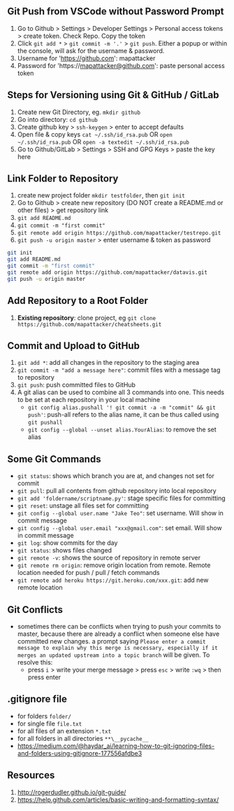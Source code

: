 ## Git Push from VSCode without Password Prompt
1) Go to Github > Settings > Developer Settings > Personal access tokens > create token. Check Repo. Copy the token
2) Click `git add *` > `git commit -m '.'` > `git push`. Either a popup or within the console, will ask for the username & password.
3) Username for 'https://github.com': mapattacker
4) Password for 'https://mapattacker@github.com': paste personal access token

## Steps for Versioning using Git & GitHub / GitLab

1) Create new Git Directory, eg. `mkdir github`
2) Go into directory: `cd github`
3) Create github key > `ssh-keygen` > enter to accept defaults
4) Open file & copy keys `cat ~/.ssh/id_rsa.pub` OR `open ~/.ssh/id_rsa.pub` OR `open -a textedit ~/.ssh/id_rsa.pub`
5) Go to Github/GitLab > Settings > SSH and GPG Keys > paste the key here

## Link Folder to Repository
1) create new project folder `mkdir testfolder`, then `git init`
2) Go to Github > create new repository (DO NOT create a README.md or other files) > get repository link
3) `git add README.md`
4) `git commit -m "first commit"`
5) `git remote add origin https://github.com/mapattacker/testrepo.git`
6) `git push -u origin master` > enter username & token as password

```bash
git init
git add README.md
git commit -m "first commit"
git remote add origin https://github.com/mapattacker/datavis.git
git push -u origin master
```

## Add Repository to a Root Folder
1) __Existing repository__: clone project, eg `git clone https://github.com/mapattacker/cheatsheets.git`

## Commit and Upload to GitHub
1) `git add *`: add all changes in the repository to the staging area
2) `git commit -m "add a message here"`: commit files with a message tag to repository
3) `git push`: push committed files to GitHub
4) A git alias can be used to combine all 3 commands into one. This needs to be set at each repository in your local machine
    * ``git config alias.pushall '! git commit -a -m "commit" && git push'``: push-all refers to the alias name, it can be thus called using ``git pushall``
    * ``git config --global --unset alias.YourAlias``: to remove the set alias

## Some Git Commands
   * `git status`: shows which branch you are at, and changes not set for commit
   * `git pull`: pull all contents from github repository into local repository
   * `git add 'foldername/scriptname.py'`: stage specific files for committing
   * `git reset`: unstage all files set for committing
   * `git config --global user.name "Jake Teo"`: set username. Will show in commit message
   * `git config --global user.email "xxx@gmail.com"`: set email. Will show in commit message
   * `git log`: show commits for the day
   * `git status`: shows files changed
   * `git remote -v`: shows the source of repository in remote server
   * `git remote rm origin`: remove origin location from remote. Remote location needed for push / pull / fetch commands
   * `git remote add heroku https://git.heroku.com/xxx.git`: add new remote location

## Git Conflicts
   * sometimes there can be conflicts when trying to push your commits to master, because there are already a conflict when someone else have committed new changes. a prompt saying `Please enter a commit message to explain why this merge is necessary, especially if it merges an updated upstream into a topic branch` will be given. To resolve this:
     * press `i` > write your merge message > press `esc` > write `:wq` > then press enter

## .gitignore file
   * for folders `folder/`
   * for single file `file.txt`
   * for all files of an extension `*.txt`
   * for all folders in all directories `**\__pycache__`
   * https://medium.com/@haydar_ai/learning-how-to-git-ignoring-files-and-folders-using-gitignore-177556afdbe3

## Resources
1) http://rogerdudler.github.io/git-guide/
2) https://help.github.com/articles/basic-writing-and-formatting-syntax/
